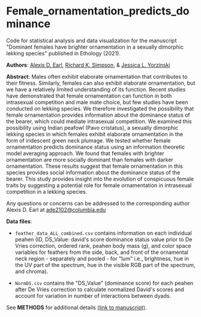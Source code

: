 # Female_ornamentation_predicts_dominance
Code for statistical analysis and data visualization for the manuscript "Dominant females have brighter ornamentation in a sexually dimorphic lekking species" published in Ethology (2021).

**Authors**: [Alexis D. Earl](https://scholar.google.com/citations?hl=en&user=Yc4sb7cAAAAJ&view_op=list_works&sortby=pubdate), [Richard K. Simpson](https://scholar.google.com/citations?hl=en&user=HZaTGs0AAAAJ&view_op=list_works&sortby=pubdate), & [Jessica L. Yorzinski](https://scholar.google.com/citations?hl=en&user=qoDypyQAAAAJ&view_op=list_works&sortby=pubdate)

**Abstract**: 
Males often exhibit elaborate ornamentation that contributes to their fitness. Similarly, females can also exhibit elaborate ornamentation, but we have a relatively limited understanding of its function. Recent studies have demonstrated that female ornamentation can function in both intrasexual competition and male mate choice, but few studies have been conducted on lekking species. We therefore investigated the possibility that female ornamentation provides information about the dominance status of the bearer, which could mediate intrasexual competition. We examined this possibility using Indian peafowl (Pavo cristatus), a sexually dimorphic lekking species in which females exhibit elaborate ornamentation in the form of iridescent green neck plumage. We tested whether female ornamentation predicts dominance status using an information theoretic model averaging approach. We found that females with brighter ornamentation are more socially dominant than females with darker ornamentation. These results suggest that female ornamentation in this species provides social information about the dominance status of the bearer. This study provides insight into the evolution of conspicuous female traits by suggesting a potential role for female ornamentation in intrasexual competition in a lekking species.

Any questions or concerns can be addressed to the corresponding author Alexis D. Earl at ade2102@columbia.edu

**Data files**:

- ```feather_data_ALL_combined.csv``` contains information on each individual peahen (ID, DS_Value: david's score dominance status value prior to De Vries correction, ordered rank, peahen body mass (g), and color space variables for feathers from the side, back, and front of the ornamental neck region - separately and pooled - for "lum" i.e., brightness, hue in the UV part of the spectrum, hue in the visible RGB part of the spectrum, and chroma).

* ```NormDS.csv``` contains the "DS_Value" (dominance score) for each peahen after De Vries correction to calculate normalized David's scores and account for variation in number of interactions between dyads.

See **METHODS** for additional details [(link to manuscript)](https://doi.org/10.1111/eth.13244).
